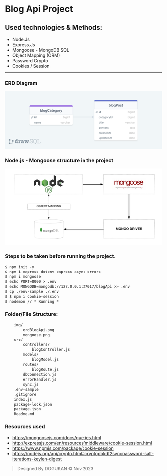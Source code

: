 # Blog Api Project

## Used technologies & Methods:
* Node.Js
* Express.Js
* Mongoose - MongoDB SQL
* Object Mapping (ORM)
* Password Crypto
* Cookies / Session

-----

### ERD Diagram
![ERD](./img/erdBlogAPI.png)

### Node.js - Mongoose structure in the project
![Mongoose](./img/mongoose.png)

### Steps to be taken before running the project.

```
$ npm init -y
$ npm i express dotenv express-async-errors
$ npm i mongoose
$ echo PORT=8000 > .env
$ echo MONGODB=mongodb://127.0.0.1:27017/blogApi >> .env
$ cp ./env-sample ./.env
$ $ npm i cookie-session
$ nodemon // * Running *
```

### Folder/File Structure:

```
    img/
        erdBlogApi.png
        mongoose.png
    src/
        controllers/
            blogController.js
        models/
            blogModel.js
        routes/
            blogRoute.js
        dbConnection.js
        errorHandler.js
        sync.js
    .env-sample
    .gitignore
    index.js
    package-lock.json
    package.json    
    Readme.md
```
### Resources used
* https://mongoosejs.com/docs/queries.html
* http://expressjs.com/en/resources/middleware/cookie-session.html
* https://www.npmjs.com/package/cookie-session
* https://nodejs.org/api/crypto.html#cryptopbkdf2syncpassword-salt-iterations-keylen-digest


> Designed By DOGUKAN © Nov 2023